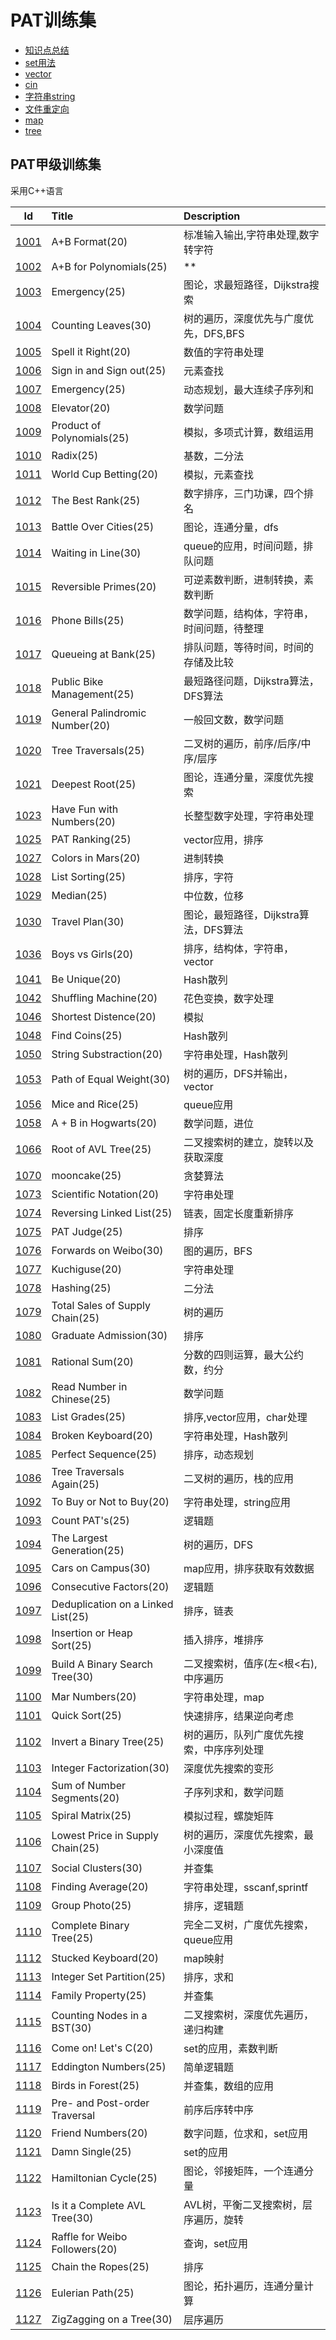 # PAT训练集

+ [知识点总结](notice.md)
+ [set用法](set_c++.md)
+ [vector](vector_c++.md)
+ [cin](cin_c++.md)
+ [字符串string](string_c++.md)
+ [文件重定向](freopen_c++.md)
+ [map](map_c++md)
+ [tree](tree_c++.md)

## PAT甲级训练集

采用C++语言

|Id|Title|Description|
|:---:|:---|:---|
|[1001](./markdownfiles/1001.md)|A+B Format(20)|标准输入输出,字符串处理,数字转字符|
|[1002](./markdownfiles/1002.md)|A+B for Polynomials(25)|**|
|[1003](./markdownfiles/1003.md)|Emergency(25)|图论，求最短路径，Dijkstra搜索|
|[1004](./markdownfiles/1004.md)|Counting Leaves(30)|树的遍历，深度优先与广度优先，DFS,BFS|
|[1005](./markdownfiles/1005.md)|Spell it Right(20)|数值的字符串处理|
|[1006](./markdownfiles/1006.md)|Sign in and Sign out(25)|元素查找|
|[1007](./markdownfiles/1007.md)|Emergency(25)|动态规划，最大连续子序列和|
|[1008](./markdownfiles/1008.md)|Elevator(20)|数学问题|
|[1009](./markdownfiles/1009.md)|Product of Polynomials(25)|模拟，多项式计算，数组运用|
|[1010](./markdownfiles/1010.md)|Radix(25)|基数，二分法|
|[1011](./markdownfiles/1011.md)|World Cup Betting(20)|模拟，元素查找|
|[1012](./markdownfiles/1012.md)|The Best Rank(25)|数字排序，三门功课，四个排名|
|[1013](./markdownfiles/1013.md)|Battle Over Cities(25)|图论，连通分量，dfs|
|[1014](./markdownfiles/1014.md)|Waiting in Line(30)|queue的应用，时间问题，排队问题|
|[1015](./markdownfiles/1015.md)|Reversible Primes(20)|可逆素数判断，进制转换，素数判断|
|[1016](./markdownfiles/1016.md)|Phone Bills(25)|数学问题，结构体，字符串，时间问题，待整理|
|[1017](./markdownfiles/1017.md)|Queueing at Bank(25)|排队问题，等待时间，时间的存储及比较|
|[1018](./markdownfiles/1018.md)|Public Bike Management(25)|最短路径问题，Dijkstra算法，DFS算法|
|[1019](./markdownfiles/1019.md)|General Palindromic Number(20)|一般回文数，数学问题|
|[1020](./markdownfiles/1020.md)|Tree Traversals(25)|二叉树的遍历，前序/后序/中序/层序|
|[1021](./markdownfiles/1021.md)|Deepest Root(25)|图论，连通分量，深度优先搜索|
|[1023](./markdownfiles/1023.md)|Have Fun with Numbers(20)|长整型数字处理，字符串处理|
|[1025](./markdownfiles/1025.md)|PAT Ranking(25)|vector应用，排序|
|[1027](./markdownfiles/1027.md)|Colors in Mars(20)|进制转换|
|[1028](./markdownfiles/1028.md)|List Sorting(25)|排序，字符|
|[1029](./markdownfiles/1029.md)|Median(25)|中位数，位移|
|[1030](./markdownfiles/1030.md)|Travel Plan(30)|图论，最短路径，Dijkstra算法，DFS算法|
|[1036](./markdownfiles/1036.md)|Boys vs Girls(20)|排序，结构体，字符串，vector|
|[1041](./markdownfiles/1041.md)|Be Unique(20)|Hash散列|
|[1042](./markdownfiles/1042.md)|Shuffling Machine(20)|花色变换，数字处理|
|[1046](./markdownfiles/1046.md)|Shortest Distence(20)|模拟
|[1048](./markdownfiles/1048.md)|Find Coins(25)|Hash散列|
|[1050](./markdownfiles/1050.md)|String Substraction(20)|字符串处理，Hash散列|
|[1053](./markdownfiles/1053.md)|Path of Equal Weight(30)|树的遍历，DFS并输出，vector|
|[1056](./markdownfiles/1056.md)|Mice and Rice(25)|queue应用|
|[1058](./markdownfiles/1058.md)|A + B in Hogwarts(20)|数学问题，进位|
|[1066](./markdownfiles/1066.md)|Root of AVL Tree(25)|二叉搜索树的建立，旋转以及获取深度|
|[1070](./markdownfiles/1070.md)|mooncake(25)|贪婪算法|
|[1073](./markdownfiles/1073.md)|Scientific Notation(20)|字符串处理|
|[1074](./markdownfiles/1074.md)|Reversing Linked List(25)|链表，固定长度重新排序|
|[1075](./markdownfiles/1075.md)|PAT Judge(25)|排序|
|[1076](./markdownfiles/1076.md)|Forwards on Weibo(30)|图的遍历，BFS|
|[1077](./markdownfiles/1077.md)|Kuchiguse(20)|字符串处理|
|[1078](./markdownfiles/1078.md)|Hashing(25)|二分法|
|[1079](./markdownfiles/1079.md)|Total Sales of Supply Chain(25)|树的遍历|
|[1080](./markdownfiles/1080.md)|Graduate Admission(30)|排序|
|[1081](./markdownfiles/1081.md)|Rational Sum(20)|分数的四则运算，最大公约数，约分|
|[1082](./markdownfiles/1082.md)|Read Number in Chinese(25)|数学问题|
|[1083](./markdownfiles/1083.md)|List Grades(25)|排序,vector应用，char处理|
|[1084](./markdownfiles/1084.md)|Broken Keyboard(20)|字符串处理，Hash散列|
|[1085](./markdownfiles/1085.md)|Perfect Sequence(25)|排序，动态规划|
|[1086](./markdownfiles/1086.md)|Tree Traversals Again(25)|二叉树的遍历，栈的应用|
|[1092](./markdownfiles/1092.md)|To Buy or Not to Buy(20)|字符串处理，string应用|
|[1093](./markdownfiles/1093.md)|Count PAT's(25)|逻辑题|
|[1094](./markdownfiles/1094.md)|The Largest Generation(25)|树的遍历，DFS|
|[1095](./markdownfiles/1095.md)|Cars on Campus(30)|map应用，排序获取有效数据|
|[1096](./markdownfiles/1096.md)|Consecutive Factors(20)|逻辑题|
|[1097](./markdownfiles/1097.md)|Deduplication on a Linked List(25)|排序，链表|
|[1098](./markdownfiles/1098.md)|Insertion or Heap Sort(25)|插入排序，堆排序|
|[1099](./markdownfiles/1099.md)|Build A Binary Search Tree(30)|二叉搜索树，值序(左<根<右),中序遍历|
|[1100](./markdownfiles/1100.md)|Mar Numbers(20)|字符串处理，map|
|[1101](./markdownfiles/1101.md)|Quick Sort(25)|快速排序，结果逆向考虑|
|[1102](./markdownfiles/1102.md)|Invert a Binary Tree(25)|树的遍历，队列广度优先搜索，中序序列处理|
|[1103](./markdownfiles/1103.md)|Integer Factorization(30)|深度优先搜索的变形|
|[1104](./markdownfiles/1104.md)|Sum of Number Segments(20)|子序列求和，数学问题|
|[1105](./markdownfiles/1105.md)|Spiral Matrix(25)|模拟过程，螺旋矩阵|
|[1106](./markdownfiles/1106.md)|Lowest Price in Supply Chain(25)|树的遍历，深度优先搜索，最小深度值|
|[1107](./markdownfiles/1107.md)|Social Clusters(30)|并查集|
|[1108](./markdownfiles/1108.md)|Finding Average(20)|字符串处理，sscanf,sprintf|
|[1109](./markdownfiles/1109.md)|Group Photo(25)|排序，逻辑题|
|[1110](./markdownfiles/1110.md)|Complete Binary Tree(25)|完全二叉树，广度优先搜索，queue应用|
|[1112](./markdownfiles/1112.md)|Stucked Keyboard(20)|map映射|
|[1113](./markdownfiles/1113.md)|Integer Set Partition(25)|排序，求和|
|[1114](./markdownfiles/1114.md)|Family Property(25)|并查集|
|[1115](./markdownfiles/1115.md)|Counting Nodes in a BST(30)|二叉搜索树，深度优先遍历，递归构建|
|[1116](./markdownfiles/1116.md)|Come on! Let's C(20)|set的应用，素数判断|
|[1117](./markdownfiles/1117.md)|Eddington Numbers(25)|简单逻辑题|
|[1118](./markdownfiles/1118.md)|Birds in Forest(25)|并查集，数组的应用|
|[1119](./markdownfiles/1119.md)|Pre- and Post-order Traversal|前序后序转中序|
|[1120](./markdownfiles/1120.md)|Friend Numbers(20)|数字问题，位求和，set应用|
|[1121](./markdownfiles/1121.md)|Damn Single(25)|set的应用|
|[1122](./markdownfiles/1122.md)|Hamiltonian Cycle(25)|图论，邻接矩阵，一个连通分量|
|[1123](./markdownfiles/1123.md)|Is it a Complete AVL Tree(30)|AVL树，平衡二叉搜索树，层序遍历，旋转|
|[1124](./markdownfiles/1124.md)|Raffle for Weibo Followers(20)|查询，set应用|
|[1125](./markdownfiles/1125.md)|Chain the Ropes(25)|排序|
|[1126](./markdownfiles/1126.md)|Eulerian Path(25)|图论，拓扑遍历，连通分量计算|
|[1127](./markdownfiles/1127.md)|ZigZagging on a Tree(30)|层序遍历|
